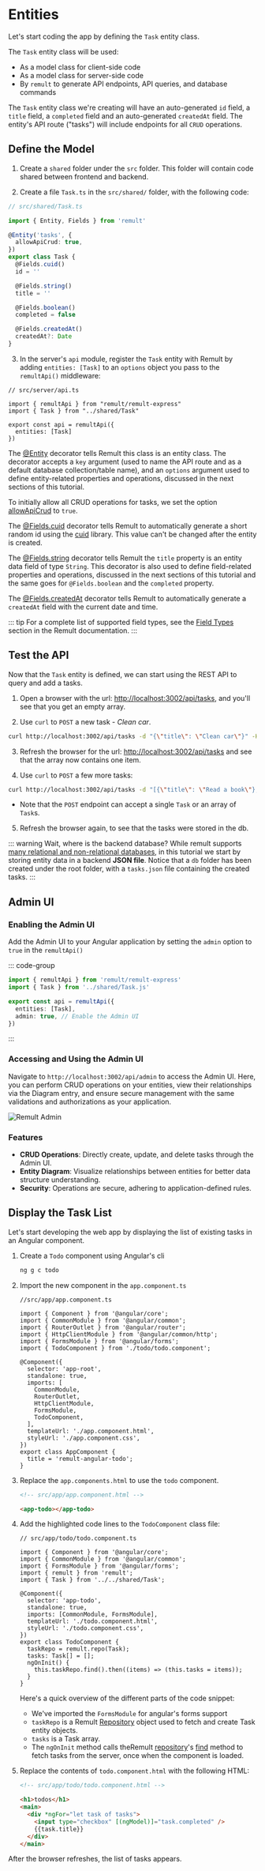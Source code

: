 # Entities

Let's start coding the app by defining the `Task` entity class.

The `Task` entity class will be used:

- As a model class for client-side code
- As a model class for server-side code
- By `remult` to generate API endpoints, API queries, and database commands

The `Task` entity class we're creating will have an auto-generated `id` field, a `title` field, a `completed` field and an auto-generated `createdAt` field. The entity's API route ("tasks") will include endpoints for all `CRUD` operations.

## Define the Model

1. Create a `shared` folder under the `src` folder. This folder will contain code shared between frontend and backend.

2. Create a file `Task.ts` in the `src/shared/` folder, with the following code:

```ts
// src/shared/Task.ts

import { Entity, Fields } from 'remult'

@Entity('tasks', {
  allowApiCrud: true,
})
export class Task {
  @Fields.cuid()
  id = ''

  @Fields.string()
  title = ''

  @Fields.boolean()
  completed = false

  @Fields.createdAt()
  createdAt?: Date
}
```

3. In the server's `api` module, register the `Task` entity with Remult by adding `entities: [Task]` to an `options` object you pass to the `remultApi()` middleware:

```ts{4,7}
// src/server/api.ts

import { remultApi } from "remult/remult-express"
import { Task } from "../shared/Task"

export const api = remultApi({
  entities: [Task]
})
```

The [@Entity](../../docs/ref_entity.md) decorator tells Remult this class is an entity class. The decorator accepts a `key` argument (used to name the API route and as a default database collection/table name), and an `options` argument used to define entity-related properties and operations, discussed in the next sections of this tutorial.

To initially allow all CRUD operations for tasks, we set the option [allowApiCrud](../../docs/ref_entity.md#allowapicrud) to `true`.

The [@Fields.cuid](../../docs/field-types.md#fields-cuid) decorator tells Remult to automatically generate a short random id using the [cuid](https://github.com/paralleldrive/cuid) library. This value can't be changed after the entity is created.

The [@Fields.string](../../docs/field-types.md#fields-string) decorator tells Remult the `title` property is an entity data field of type `String`. This decorator is also used to define field-related properties and operations, discussed in the next sections of this tutorial and the same goes for `@Fields.boolean` and the `completed` property.

The [@Fields.createdAt](../../docs/field-types.md#fields-createdat) decorator tells Remult to automatically generate a `createdAt` field with the current date and time.

::: tip
For a complete list of supported field types, see the [Field Types](../../docs/field-types.md) section in the Remult documentation.
:::

## Test the API

Now that the `Task` entity is defined, we can start using the REST API to query and add a tasks.

1. Open a browser with the url: [http://localhost:3002/api/tasks](http://localhost:3002/api/tasks), and you'll see that you get an empty array.

2. Use `curl` to `POST` a new task - _Clean car_.

```sh
curl http://localhost:3002/api/tasks -d "{\"title\": \"Clean car\"}" -H "Content-Type: application/json"
```

3. Refresh the browser for the url: [http://localhost:3002/api/tasks](http://localhost:3002/api/tasks) and see that the array now contains one item.

4. Use `curl` to `POST` a few more tasks:

```sh
curl http://localhost:3002/api/tasks -d "[{\"title\": \"Read a book\"},{\"title\": \"Take a nap\", \"completed\":true },{\"title\": \"Pay bills\"},{\"title\": \"Do laundry\"}]" -H "Content-Type: application/json"
```

- Note that the `POST` endpoint can accept a single `Task` or an array of `Task`s.

5. Refresh the browser again, to see that the tasks were stored in the db.

::: warning Wait, where is the backend database?
While remult supports [many relational and non-relational databases](https://remult.dev/docs/installation/database/), in this tutorial we start by storing entity data in a backend **JSON file**. Notice that a `db` folder has been created under the root folder, with a `tasks.json` file containing the created tasks.
:::

## Admin UI

### Enabling the Admin UI

Add the Admin UI to your Angular application by setting the `admin` option to `true` in the `remultApi()`

::: code-group

```ts [src/server/api.ts]
import { remultApi } from 'remult/remult-express'
import { Task } from '../shared/Task.js'

export const api = remultApi({
  entities: [Task],
  admin: true, // Enable the Admin UI
})
```

:::

### Accessing and Using the Admin UI

Navigate to `http://localhost:3002/api/admin` to access the Admin UI. Here, you can perform CRUD operations on your entities, view their relationships via the Diagram entry, and ensure secure management with the same validations and authorizations as your application.

![Remult Admin](/remult-admin.png)

### Features

- **CRUD Operations**: Directly create, update, and delete tasks through the Admin UI.
- **Entity Diagram**: Visualize relationships between entities for better data structure understanding.
- **Security**: Operations are secure, adhering to application-defined rules.

## Display the Task List

Let's start developing the web app by displaying the list of existing tasks in an Angular component.

1. Create a `Todo` component using Angular's cli

   ```sh
   ng g c todo
   ```

2. Import the new component in the `app.component.ts`

   ```ts{8,18}
   //src/app/app.component.ts

   import { Component } from '@angular/core';
   import { CommonModule } from '@angular/common';
   import { RouterOutlet } from '@angular/router';
   import { HttpClientModule } from '@angular/common/http';
   import { FormsModule } from '@angular/forms';
   import { TodoComponent } from './todo/todo.component';

   @Component({
     selector: 'app-root',
     standalone: true,
     imports: [
       CommonModule,
       RouterOutlet,
       HttpClientModule,
       FormsModule,
       TodoComponent,
     ],
     templateUrl: './app.component.html',
     styleUrl: './app.component.css',
   })
   export class AppComponent {
     title = 'remult-angular-todo';
   }

   ```

3. Replace the `app.components.html` to use the `todo` component.

   ```html
   <!-- src/app/app.component.html -->

   <app-todo></app-todo>
   ```

4. Add the highlighted code lines to the `TodoComponent` class file:

   ```ts{5-7,12,,17-21}
   // src/app/todo/todo.component.ts

   import { Component } from '@angular/core';
   import { CommonModule } from '@angular/common';
   import { FormsModule } from '@angular/forms';
   import { remult } from 'remult';
   import { Task } from '../../shared/Task';

   @Component({
     selector: 'app-todo',
     standalone: true,
     imports: [CommonModule, FormsModule],
     templateUrl: './todo.component.html',
     styleUrl: './todo.component.css',
   })
   export class TodoComponent {
     taskRepo = remult.repo(Task);
     tasks: Task[] = [];
     ngOnInit() {
       this.taskRepo.find().then((items) => (this.tasks = items));
     }
   }
   ```

   Here's a quick overview of the different parts of the code snippet:

   - We've imported the `FormsModule` for angular's forms support
   - `taskRepo` is a Remult [Repository](../../docs/ref_repository.md) object used to fetch and create Task entity objects.
   - `tasks` is a Task array.
   - The `ngOnInit` method calls theRemult [repository](../../docs/ref_repository.md)'s [find](../../docs/ref_repository.md#find) method to fetch tasks from the server, once when the component is loaded.

5. Replace the contents of `todo.component.html` with the following HTML:

   ```html
   <!-- src/app/todo/todo.component.html -->

   <h1>todos</h1>
   <main>
     <div *ngFor="let task of tasks">
       <input type="checkbox" [(ngModel)]="task.completed" />
       {{task.title}}
     </div>
   </main>
   ```

After the browser refreshes, the list of tasks appears.
